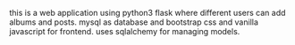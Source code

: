 this is a web application using python3 flask where different users can add albums and posts.
mysql as database and bootstrap css and vanilla javascript for frontend.
uses sqlalchemy for managing models.
